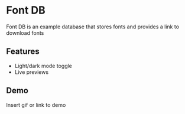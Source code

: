 
# Font DB

Font DB is an example database that stores fonts and provides a link to download fonts



## Features

- Light/dark mode toggle
- Live previews


## Demo

Insert gif or link to demo

